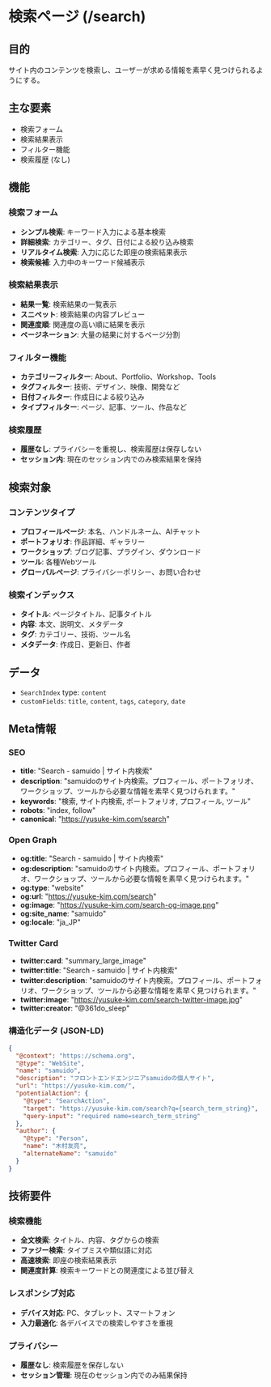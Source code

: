 # 検索ページ (/search)

## 目的

サイト内のコンテンツを検索し、ユーザーが求める情報を素早く見つけられるようにする。

## 主な要素

- 検索フォーム
- 検索結果表示
- フィルター機能
- 検索履歴 (なし)

## 機能

### 検索フォーム

- **シンプル検索**: キーワード入力による基本検索
- **詳細検索**: カテゴリー、タグ、日付による絞り込み検索
- **リアルタイム検索**: 入力に応じた即座の検索結果表示
- **検索候補**: 入力中のキーワード候補表示

### 検索結果表示

- **結果一覧**: 検索結果の一覧表示
- **スニペット**: 検索結果の内容プレビュー
- **関連度順**: 関連度の高い順に結果を表示
- **ページネーション**: 大量の結果に対するページ分割

### フィルター機能

- **カテゴリーフィルター**: About、Portfolio、Workshop、Tools
- **タグフィルター**: 技術、デザイン、映像、開発など
- **日付フィルター**: 作成日による絞り込み
- **タイプフィルター**: ページ、記事、ツール、作品など

### 検索履歴

- **履歴なし**: プライバシーを重視し、検索履歴は保存しない
- **セッション内**: 現在のセッション内でのみ検索結果を保持

## 検索対象

### コンテンツタイプ

- **プロフィールページ**: 本名、ハンドルネーム、AIチャット
- **ポートフォリオ**: 作品詳細、ギャラリー
- **ワークショップ**: ブログ記事、プラグイン、ダウンロード
- **ツール**: 各種Webツール
- **グローバルページ**: プライバシーポリシー、お問い合わせ

### 検索インデックス

- **タイトル**: ページタイトル、記事タイトル
- **内容**: 本文、説明文、メタデータ
- **タグ**: カテゴリー、技術、ツール名
- **メタデータ**: 作成日、更新日、作者

## データ

- `SearchIndex` type: `content`
- `customFields`: `title`, `content`, `tags`, `category`, `date`

## Meta情報

### SEO

- **title**: "Search - samuido | サイト内検索"
- **description**: "samuidoのサイト内検索。プロフィール、ポートフォリオ、ワークショップ、ツールから必要な情報を素早く見つけられます。"
- **keywords**: "検索, サイト内検索, ポートフォリオ, プロフィール, ツール"
- **robots**: "index, follow"
- **canonical**: "https://yusuke-kim.com/search"

### Open Graph

- **og:title**: "Search - samuido | サイト内検索"
- **og:description**: "samuidoのサイト内検索。プロフィール、ポートフォリオ、ワークショップ、ツールから必要な情報を素早く見つけられます。"
- **og:type**: "website"
- **og:url**: "https://yusuke-kim.com/search"
- **og:image**: "https://yusuke-kim.com/search-og-image.png"
- **og:site_name**: "samuido"
- **og:locale**: "ja_JP"

### Twitter Card

- **twitter:card**: "summary_large_image"
- **twitter:title**: "Search - samuido | サイト内検索"
- **twitter:description**: "samuidoのサイト内検索。プロフィール、ポートフォリオ、ワークショップ、ツールから必要な情報を素早く見つけられます。"
- **twitter:image**: "https://yusuke-kim.com/search-twitter-image.jpg"
- **twitter:creator**: "@361do_sleep"

### 構造化データ (JSON-LD)

```json
{
  "@context": "https://schema.org",
  "@type": "WebSite",
  "name": "samuido",
  "description": "フロントエンドエンジニアsamuidoの個人サイト",
  "url": "https://yusuke-kim.com/",
  "potentialAction": {
    "@type": "SearchAction",
    "target": "https://yusuke-kim.com/search?q={search_term_string}",
    "query-input": "required name=search_term_string"
  },
  "author": {
    "@type": "Person",
    "name": "木村友亮",
    "alternateName": "samuido"
  }
}
```

## 技術要件

### 検索機能

- **全文検索**: タイトル、内容、タグからの検索
- **ファジー検索**: タイプミスや類似語に対応
- **高速検索**: 即座の検索結果表示
- **関連度計算**: 検索キーワードとの関連度による並び替え

### レスポンシブ対応

- **デバイス対応**: PC、タブレット、スマートフォン
- **入力最適化**: 各デバイスでの検索しやすさを重視

### プライバシー

- **履歴なし**: 検索履歴を保存しない
- **セッション管理**: 現在のセッション内でのみ結果保持
